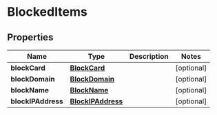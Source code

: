 
# BlockedItems

## Properties
Name | Type | Description | Notes
------------ | ------------- | ------------- | -------------
**blockCard** | [**BlockCard**](BlockCard.md) |  |  [optional]
**blockDomain** | [**BlockDomain**](BlockDomain.md) |  |  [optional]
**blockName** | [**BlockName**](BlockName.md) |  |  [optional]
**blockIPAddress** | [**BlockIPAddress**](BlockIPAddress.md) |  |  [optional]



